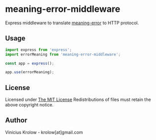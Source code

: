 # meaning-error-middleware
Express middleware to translate <a href="https://github.com/krolow/meaning-error/">meaning-error</a> to HTTP protocol.

## Usage
```javascript
import express from 'express';
import errorMeaning from 'meaning-error-middleware';

const app = express();

app.use(errorMeaning);
```

## License

Licensed under <a href="http://krolow.mit-license.org/">The MIT License</a>
Redistributions of files must retain the above copyright notice.

## Author

Vinícius Krolow - krolow[at]gmail.com
